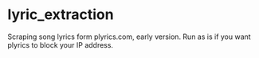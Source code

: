 # lyric_extraction
Scraping song lyrics form plyrics.com, early version. Run as is if you want plyrics to block your IP address.
